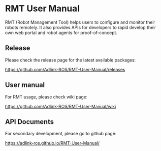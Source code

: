 # RMT User Manual

RMT (Robot Management Tool) helps users to configure and monitor their robots remotely. It also provides APIs for developers to rapid develop their own web portal and robot agents for proof-of-concept.

## Release
  
  Please check the release page for the latest available packages:
  
  https://github.com/Adlink-ROS/RMT-User-Manual/releases

## User manual

  For RMT usage, please check wiki page:
  
  https://github.com/Adlink-ROS/RMT-User-Manual/wiki

## API Documents

  For secondary development, please go to github page:
  
  https://adlink-ros.github.io/RMT-User-Manual/
